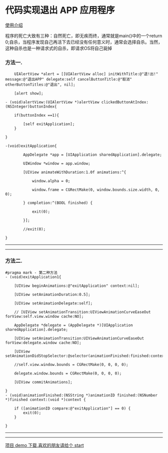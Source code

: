 # 代码实现退出 APP 应用程序
[使用介绍](http://blog.csdn.net/qq_19678579/article/details/77330623)



程序的死亡大致有三种：自然死亡，即无疾而终，通常就是main()中的一个return 0;自杀，当程序发现自己再活下去已经没有任何意义时，通常会选择自杀。当然，这种自杀也是一种请求式的自杀，即请求OS将自己毙掉



### 方法一.
```
    UIAlertView *alert = [[UIAlertView alloc] initWithTitle:@"退!出!" message:@"退出APP" delegate:self cancelButtonTitle:@"取消" otherButtonTitles:@"退出", nil];
    
    [alert show];
```

```
- (void)alertView:(UIAlertView *)alertView clickedButtonAtIndex:(NSInteger)buttonIndex{
    
    if(buttonIndex ==1){
        
        [self exitApplication];
    }
    
}

-(void)exitApplication{
        
        AppDelegate *app = [UIApplication sharedApplication].delegate;
        
        UIWindow *window = app.window;
        
        [UIView animateWithDuration:1.0f animations:^{
            
            window.alpha = 0;
            
            window.frame = CGRectMake(0, window.bounds.size.width, 0, 0);
            
        } completion:^(BOOL finished) {
            
            exit(0);
            
        }];
        
        //exit(0);
        
}

```

----------

----------


### 方法二.

```
#pragma mark - 第二种方法
- (void)exitApplication1{
    
    [UIView beginAnimations:@"exitApplication" context:nil];
    
    [UIView setAnimationDuration:0.5];
    
    [UIView setAnimationDelegate:self];
    
    // [UIView setAnimationTransition:UIViewAnimationCurveEaseOut forView:self.view.window cache:NO];
    
    AppDelegate *delegate = (AppDelegate *)[UIApplication sharedApplication].delegate;
    
    [UIView setAnimationTransition:UIViewAnimationCurveEaseOut forView:delegate.window cache:NO];
    
    [UIView setAnimationDidStopSelector:@selector(animationFinished:finished:context:)];
    
    //self.view.window.bounds = CGRectMake(0, 0, 0, 0);
    
    delegate.window.bounds = CGRectMake(0, 0, 0, 0);
    
    [UIView commitAnimations];
    
}
- (void)animationFinished:(NSString *)animationID finished:(NSNumber *)finished context:(void *)context {
    
    if ([animationID compare:@"exitApplication"] == 0) {
        exit(0);
    }
    
}

```

----------

----------
[项目 demo 下载,喜欢的朋友请给个 start](https://github.com/CoderLanni/Exit-the-APP-application)

